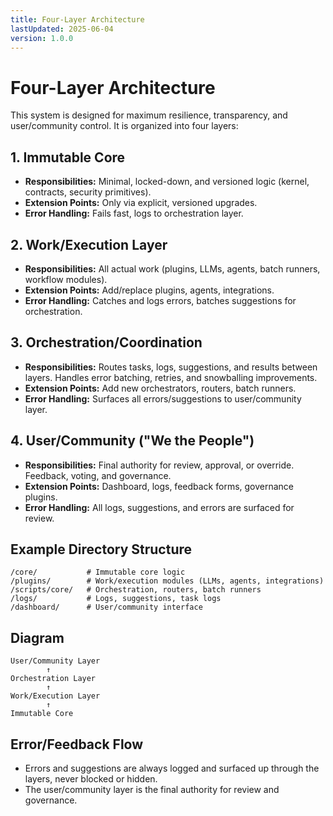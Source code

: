 ```yaml
---
title: Four-Layer Architecture
lastUpdated: 2025-06-04
version: 1.0.0
---
```


# Four-Layer Architecture

This system is designed for maximum resilience, transparency, and user/community control. It is organized into four layers:

## 1. Immutable Core
- **Responsibilities:** Minimal, locked-down, and versioned logic (kernel, contracts, security primitives).
- **Extension Points:** Only via explicit, versioned upgrades.
- **Error Handling:** Fails fast, logs to orchestration layer.

## 2. Work/Execution Layer
- **Responsibilities:** All actual work (plugins, LLMs, agents, batch runners, workflow modules).
- **Extension Points:** Add/replace plugins, agents, integrations.
- **Error Handling:** Catches and logs errors, batches suggestions for orchestration.

## 3. Orchestration/Coordination
- **Responsibilities:** Routes tasks, logs, suggestions, and results between layers. Handles error batching, retries, and snowballing improvements.
- **Extension Points:** Add new orchestrators, routers, batch runners.
- **Error Handling:** Surfaces all errors/suggestions to user/community layer.

## 4. User/Community ("We the People")
- **Responsibilities:** Final authority for review, approval, or override. Feedback, voting, and governance.
- **Extension Points:** Dashboard, logs, feedback forms, governance plugins.
- **Error Handling:** All logs, suggestions, and errors are surfaced for review.

## Example Directory Structure
```
/core/           # Immutable core logic
/plugins/        # Work/execution modules (LLMs, agents, integrations)
/scripts/core/   # Orchestration, routers, batch runners
/logs/           # Logs, suggestions, task logs
/dashboard/      # User/community interface
```

## Diagram

```
User/Community Layer
        ↑
Orchestration Layer
        ↑
Work/Execution Layer
        ↑
Immutable Core
```

## Error/Feedback Flow
- Errors and suggestions are always logged and surfaced up through the layers, never blocked or hidden.
- The user/community layer is the final authority for review and governance. 